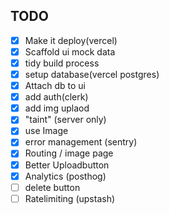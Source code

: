 ## TODO

- [x] Make it deploy(vercel)
- [x] Scaffold ui mock data
- [x] tidy build process
- [x] setup database(vercel postgres)
- [x] Attach db to ui
- [x] add auth(clerk)
- [x] add img uplaod
- [x] "taint" (server only)
- [x] use Image
- [x] error management (sentry)
- [x] Routing / image page
- [x] Better Uploadbutton
- [x] Analytics (posthog)
- [ ] delete button
- [ ] Ratelimiting (upstash)
